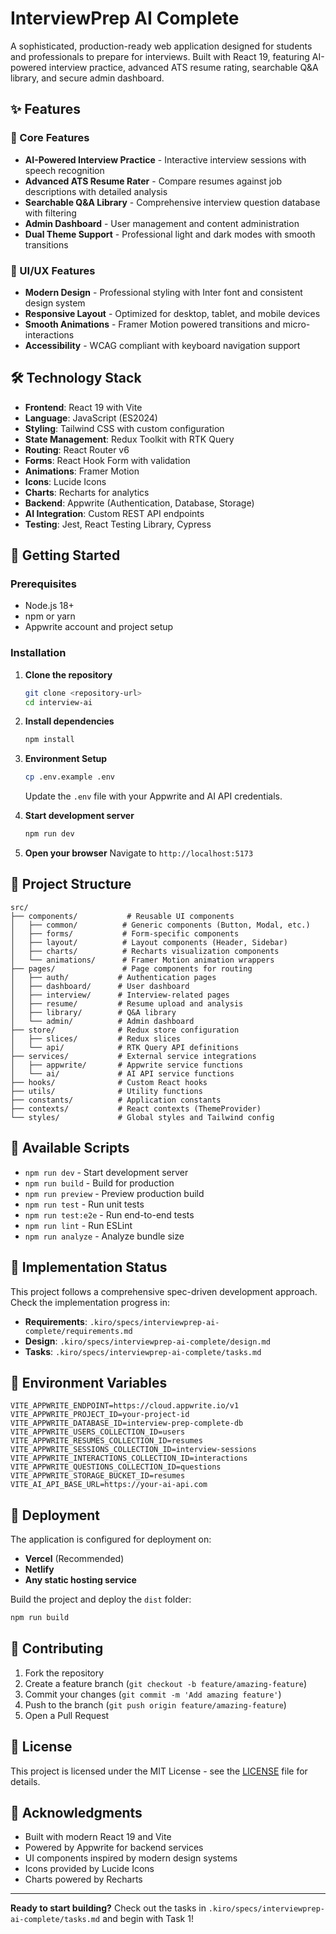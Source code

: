 # InterviewPrep AI Complete

A sophisticated, production-ready web application designed for students and professionals to prepare for interviews. Built with React 19, featuring AI-powered interview practice, advanced ATS resume rating, searchable Q&A library, and secure admin dashboard.

## ✨ Features

### 🎯 Core Features
- **AI-Powered Interview Practice** - Interactive interview sessions with speech recognition
- **Advanced ATS Resume Rater** - Compare resumes against job descriptions with detailed analysis
- **Searchable Q&A Library** - Comprehensive interview question database with filtering
- **Admin Dashboard** - User management and content administration
- **Dual Theme Support** - Professional light and dark modes with smooth transitions

### 🎨 UI/UX Features
- **Modern Design** - Professional styling with Inter font and consistent design system
- **Responsive Layout** - Optimized for desktop, tablet, and mobile devices
- **Smooth Animations** - Framer Motion powered transitions and micro-interactions
- **Accessibility** - WCAG compliant with keyboard navigation support

## 🛠 Technology Stack

- **Frontend**: React 19 with Vite
- **Language**: JavaScript (ES2024)
- **Styling**: Tailwind CSS with custom configuration
- **State Management**: Redux Toolkit with RTK Query
- **Routing**: React Router v6
- **Forms**: React Hook Form with validation
- **Animations**: Framer Motion
- **Icons**: Lucide Icons
- **Charts**: Recharts for analytics
- **Backend**: Appwrite (Authentication, Database, Storage)
- **AI Integration**: Custom REST API endpoints
- **Testing**: Jest, React Testing Library, Cypress

## 🚀 Getting Started

### Prerequisites
- Node.js 18+ 
- npm or yarn
- Appwrite account and project setup

### Installation

1. **Clone the repository**
   ```bash
   git clone <repository-url>
   cd interview-ai
   ```

2. **Install dependencies**
   ```bash
   npm install
   ```

3. **Environment Setup**
   ```bash
   cp .env.example .env
   ```
   
   Update the `.env` file with your Appwrite and AI API credentials.

4. **Start development server**
   ```bash
   npm run dev
   ```

5. **Open your browser**
   Navigate to `http://localhost:5173`

## 📁 Project Structure

```
src/
├── components/           # Reusable UI components
│   ├── common/          # Generic components (Button, Modal, etc.)
│   ├── forms/           # Form-specific components
│   ├── layout/          # Layout components (Header, Sidebar)
│   ├── charts/          # Recharts visualization components
│   └── animations/      # Framer Motion animation wrappers
├── pages/               # Page components for routing
│   ├── auth/           # Authentication pages
│   ├── dashboard/      # User dashboard
│   ├── interview/      # Interview-related pages
│   ├── resume/         # Resume upload and analysis
│   ├── library/        # Q&A library
│   └── admin/          # Admin dashboard
├── store/              # Redux store configuration
│   ├── slices/         # Redux slices
│   └── api/            # RTK Query API definitions
├── services/           # External service integrations
│   ├── appwrite/       # Appwrite service functions
│   └── ai/             # AI API service functions
├── hooks/              # Custom React hooks
├── utils/              # Utility functions
├── constants/          # Application constants
├── contexts/           # React contexts (ThemeProvider)
└── styles/             # Global styles and Tailwind config
```

## 🔧 Available Scripts

- `npm run dev` - Start development server
- `npm run build` - Build for production
- `npm run preview` - Preview production build
- `npm run test` - Run unit tests
- `npm run test:e2e` - Run end-to-end tests
- `npm run lint` - Run ESLint
- `npm run analyze` - Analyze bundle size

## 🎯 Implementation Status

This project follows a comprehensive spec-driven development approach. Check the implementation progress in:

- **Requirements**: `.kiro/specs/interviewprep-ai-complete/requirements.md`
- **Design**: `.kiro/specs/interviewprep-ai-complete/design.md`
- **Tasks**: `.kiro/specs/interviewprep-ai-complete/tasks.md`

## 🔐 Environment Variables

```env
VITE_APPWRITE_ENDPOINT=https://cloud.appwrite.io/v1
VITE_APPWRITE_PROJECT_ID=your-project-id
VITE_APPWRITE_DATABASE_ID=interview-prep-complete-db
VITE_APPWRITE_USERS_COLLECTION_ID=users
VITE_APPWRITE_RESUMES_COLLECTION_ID=resumes
VITE_APPWRITE_SESSIONS_COLLECTION_ID=interview-sessions
VITE_APPWRITE_INTERACTIONS_COLLECTION_ID=interactions
VITE_APPWRITE_QUESTIONS_COLLECTION_ID=questions
VITE_APPWRITE_STORAGE_BUCKET_ID=resumes
VITE_AI_API_BASE_URL=https://your-ai-api.com
```

## 🚀 Deployment

The application is configured for deployment on:

- **Vercel** (Recommended)
- **Netlify**
- **Any static hosting service**

Build the project and deploy the `dist` folder:

```bash
npm run build
```

## 🤝 Contributing

1. Fork the repository
2. Create a feature branch (`git checkout -b feature/amazing-feature`)
3. Commit your changes (`git commit -m 'Add amazing feature'`)
4. Push to the branch (`git push origin feature/amazing-feature`)
5. Open a Pull Request

## 📄 License

This project is licensed under the MIT License - see the [LICENSE](LICENSE) file for details.

## 🙏 Acknowledgments

- Built with modern React 19 and Vite
- Powered by Appwrite for backend services
- UI components inspired by modern design systems
- Icons provided by Lucide Icons
- Charts powered by Recharts

---

**Ready to start building?** Check out the tasks in `.kiro/specs/interviewprep-ai-complete/tasks.md` and begin with Task 1!